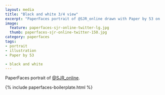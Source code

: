 ```yaml
---
layout: media
title: "Black and white 3/4 view"
excerpt: "PaperFaces portrait of @SJR_online drawn with Paper by 53 on an iPad."
image: 
  feature: paperfaces-sjr-online-twitter-lg.jpg
  thumb: paperfaces-sjr-online-twitter-150.jpg
category: paperfaces
tags: 
- portrait
- illustration
- Paper by 53

- black and white
---
```


PaperFaces portrait of [@SJR_online](http://twitter.com/SJR_online).

{% include paperfaces-boilerplate.html %}